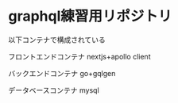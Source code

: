 # graphql練習用リポジトリ

以下コンテナで構成されている

フロントエンドコンテナ
nextjs+apollo client

バックエンドコンテナ
go+gqlgen

データベースコンテナ
mysql
